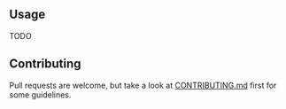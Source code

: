 ## Usage

TODO

## Contributing

Pull requests are welcome, but take a look at [CONTRIBUTING.md](https://github.com/AndrewRadev/xruntime.vim/blob/master/CONTRIBUTING.md) first for some guidelines.
